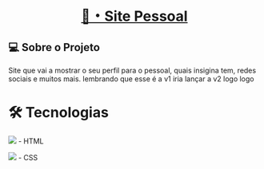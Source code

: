<h1 align="center">
   <a href="https://www.github.com/nlucas011">🔗・Site Pessoal</a>
</h1>

<h2 align="left">💻 Sobre o Projeto</h2>

<p>
  Site que vai a mostrar o seu perfil para o pessoal, quais insigina tem, redes sociais e muitos mais. lembrando que esse é a v1 iria lançar a v2 logo logo
</p>

<h1>🛠 Tecnologias</h1>

<p><img src="https://skillicons.dev/icons?i=html" /> - HTML </p>
<p><img src="https://skillicons.dev/icons?i=css" /> - CSS </p>
